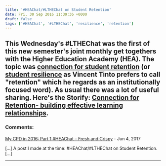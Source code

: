```yaml
---
title: '#HEAChat/#LTHEChat on Student Retention'
date: Fri, 30 Sep 2016 11:39:36 +0000
draft: false
tags: ['#HEAChat', '#LTHEChat', 'resilience', 'retention']
---
```


This Wednesday's #LTHEChat was the first of this new semester's joint monthly get togethers with the Higher Education Academy (HEA). The topic was [connection for student retention](https://www.heacademy.ac.uk/blog/connection-retention-building-effective-learning-relationships) (or [student resilience](https://www.insidehighered.com/views/2016/09/26/how-improve-student-persistence-and-completion-essay) as Vincent Tinto prefers to call "retention" which he regards as an institutionally focused word). As usual there was a lot of useful sharing. Here's the Storify: [Connection for Retention- building effective learning relationships](https://storify.com/cuthbert_kate/connection-for-retention).
---
### Comments:
#### 
[My CPD in 2016: Part 1 #HEAChat &#8211; Fresh and Crispy](http://blog.cpjobling.me/2017/06/22/my-cpd-in-2016-part-1-heachat/ "") - <time datetime="2017-06-22 20:27:03">Jun 4, 2017</time>

\[…\] A post I made at the time: #HEAChat/#LTHEChat on Student Retention. \[…\]
<hr />
